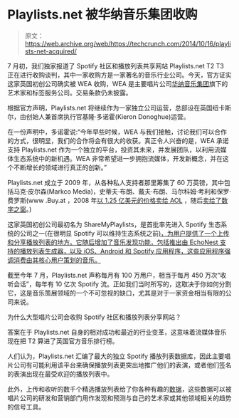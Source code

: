 # Playlists.net 被华纳音乐集团收购

> 原文：<https://web.archive.org/web/https://techcrunch.com/2014/10/16/playlists-net-acquired/>

7 月初，我们独家报道了 Spotify 社区和播放列表共享网站 Playlists.net T2 T3 正在进行收购谈判，其中一家收购方是一家著名的音乐行业公司。今天，官方证实这家英国初创公司确实被 WEA 收购，WEA 是主要唱片公司[华纳音乐集团](https://web.archive.org/web/20230404152628/http://www.wmg.com/)旗下的艺术家和标签服务公司。交易条款仍未披露。

根据官方声明，Playlists.net 将继续作为一家独立公司运营，总部设在英国纽卡斯尔，由创始人兼首席执行官基隆·多诺霍(Kieron Donoghue)运营。

在一份声明中，多诺霍说:“今年早些时候，WEA 与我们接触，讨论我们可以合作的方式，很明显，我们的合作将会有很大的收获。真正令人兴奋的是，WEA 承诺支持 Playlists.net 作为一个独立的平台，投资其未来，并发展团队，以利用流媒体生态系统中的新机遇。WEA 非常希望进一步拥抱流媒体，开发新概念，并在这个不断增长的领域进行真正的创新。”

Playlists.net 成立于 2009 年，从各种私人支持者那里筹集了 60 万英镑，其中包括马克·皮尔森(Markco Media)，史蒂夫·布朗、戴夫·布朗、马尔科姆·考利和保罗·费罗斯(www .Buy.at ，2008 年[以 1.25 亿美元的价格卖给 AOL](https://web.archive.org/web/20230404152628/http://eu.beta.techcrunch.com/2008/02/05/aol-acquires-buyat-affiliate-network/) ，随后[卖给了数字之窗](https://web.archive.org/web/20230404152628/http://eu.beta.techcrunch.com/2010/03/01/aol-offloads-buy-at-to-digital-window/)。)

这家英国初创公司最初名为 ShareMyPlaylists，是首批率先进入 Spotify 生态系统的公司之一(在很明显 Spotify 可以维持生态系统之前[)，为用户提供了一个上传和分享播放列表的地方。它随后增加了音乐发现功能，包括推出由 EchoNest 支持的播放列表生成器，以及 iOS、Android 和 Spotify 应用程序，这些应用程序强调消费由其核心用户策划的音乐。](https://web.archive.org/web/20230404152628/https://techcrunch.com/2010/05/19/can-spotify-sustain-an-ecosystem-sharemyplaylists-gets-funded/)

截至今年 7 月，Playlists.net 声称每月有 100 万用户，相当于每月 450 万次“收听会话”，每年有 10 亿次 Spotify 流。正如我们当时所写的，这取决于你如何分割它，这是音乐策展领域的一个不可忽视的缺口，尤其是对于一家资金相当有限的公司来说。

为什么大型唱片公司会收购 Spotify 社区和播放列表分享网站？

答案在于 Playlists.net 自身的相对成功和最近的行业变革，这意味着流媒体音乐现在把 T2 算进了英国官方音乐排行榜。

人们认为，Playlists.net 汇编了最大的独立 Spotify 播放列表数据库，因此主要唱片公司有可能利用该平台来确保播放列表更突出地推广他们的表演，或者他们签名的表演出现在最受欢迎的播放列表中。

此外，上传和收听的数千个精选播放列表给了你各种有趣的[数据](https://web.archive.org/web/20230404152628/https://techcrunch.com/2013/01/17/smp-api/)，这些数据可以被唱片公司的研发和营销部门用作发现和预测与自己的艺术家或其他领域相关的趋势的信号工具。